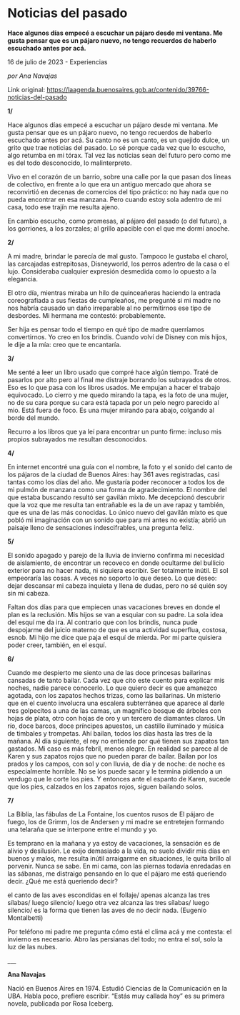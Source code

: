 # Noticias del pasado

**Hace algunos días empecé a escuchar un pájaro desde mi ventana. Me gusta pensar que es un pájaro nuevo, no tengo recuerdos de haberlo escuchado antes por acá.**

16 de julio de 2023 - Experiencias

_por Ana Navajas_

Link original: https://laagenda.buenosaires.gob.ar/contenido/39766-noticias-del-pasado



**1/**




Hace algunos días empecé a escuchar un pájaro desde mi ventana. Me gusta pensar que es un pájaro nuevo, no tengo recuerdos de haberlo escuchado antes por acá. Su canto no es un canto, es un quejido dulce, un grito que trae noticias del pasado. Lo sé porque cada vez que lo escucho, algo retumba en mi tórax. Tal vez las noticias sean del futuro pero como me es del todo desconocido, lo malinterpreto.




Vivo en el corazón de un barrio, sobre una calle por la que pasan dos líneas de colectivo, en frente a lo que era un antiguo mercado que ahora se reconvirtió en decenas de comercios del tipo práctico: no hay nada que no pueda encontrar en esa manzana. Pero cuando estoy sola adentro de mi casa, todo ese trajín me resulta ajeno.




En cambio escucho, como promesas, al pájaro del pasado (o del futuro), a los gorriones, a los zorzales; al grillo apacible con el que me dormí anoche.




**2/**




A mi madre, brindar le parecía de mal gusto. Tampoco le gustaba el charol, las carcajadas estrepitosas, Disneyworld, los perros adentro de la casa o el lujo. Consideraba cualquier expresión desmedida como lo opuesto a la elegancia.




El otro día, mientras miraba un hilo de quinceañeras haciendo la entrada coreografiada a sus fiestas de cumpleaños, me pregunté si mi madre no nos habría causado un daño irreparable al no permitirnos ese tipo de desbordes. Mi hermana me contestó: probablemente.




Ser hija es pensar todo el tiempo en qué tipo de madre querríamos convertirnos. Yo creo en los brindis. Cuando volví de Disney con mis hijos, le dije a la mía: creo que te encantaría.




**3/**




Me senté a leer un libro usado que compré hace algún tiempo. Traté de pasarlos por alto pero al final me distraje borrando los subrayados de otros. Eso es lo que pasa con los libros usados. Me empujan a hacer el trabajo equivocado. Lo cierro y me quedo mirando la tapa, es la foto de una mujer, no de su cara porque su cara está tapada por un pelo negro parecido al mio. Está fuera de foco. Es una mujer mirando para abajo, colgando al borde del mundo.




Recurro a los libros que ya leí para encontrar un punto firme: incluso mis propios subrayados me resultan desconocidos.




**4/**




En internet encontré una guía con el nombre, la foto y el sonido del canto de los pájaros de la ciudad de Buenos Aires: hay 361 aves registradas, casi tantas como los días del año. Me gustaría poder reconocer a todos los de mi pulmón de manzana como una forma de agradecimiento. El nombre del que estaba buscando resultó ser gavilán mixto. Me decepcionó descubrir que la voz que me resulta tan entrañable es la de un ave rapaz y también, que es una de las más conocidas. Lo único nuevo del gavilán mixto es que pobló mi imaginación con un sonido que para mi antes no existía; abrió un paisaje lleno de sensaciones indescifrables, una pregunta feliz.




**5/**




El sonido apagado y parejo de la lluvia de invierno confirma mi necesidad de aislamiento, de encontrar un recoveco en donde ocultarme del bullicio exterior para no hacer nada, ni siquiera escribir. Ser totalmente inútil. El sol empeoraría las cosas. A veces no soporto lo que deseo. Lo que deseo: dejar descansar mi cabeza inquieta y llena de dudas, pero no sé quién soy sin mi cabeza.




Faltan dos días para que empiecen unas vacaciones breves en donde el plan es la reclusión. Mis hijos se van a esquiar con su padre. La sola idea del esquí me da ira. Al contrario que con los brindis, nunca pude despojarme del juicio materno de que es una actividad superflua, costosa, esnob. Mi hijo me dice que paja el esquí de mierda. Por mi parte quisiera poder creer, también, en el esquí.




**6/**




Cuando me despierto me siento una de las doce princesas bailarinas cansadas de tanto bailar. Cada vez que cito este cuento para explicar mis noches, nadie parece conocerlo. Lo que quiero decir es que amanezco agotada, con los zapatos hechos trizas, como las bailarinas. Un misterio que en el cuento involucra una escalera subterránea que aparece al darle tres golpecitos a una de las camas, un magnífico bosque de árboles con hojas de plata, otro con hojas de oro y un tercero de diamantes claros. Un río, doce barcos, doce príncipes apuestos, un castillo iluminado y música de timbales y trompetas. Ahí bailan, todos los días hasta las tres de la mañana. Al día siguiente, el rey no entiende por qué tienen sus zapatos tan gastados. Mi caso es más febril, menos alegre. En realidad se parece al de Karen y sus zapatos rojos que no pueden parar de bailar. Bailan por los prados y los campos, con sol y con lluvia, de día y de noche: de noche es especialmente horrible. No se los puede sacar y le termina pidiendo a un verdugo que le corte los pies. Y entonces ante el espanto de Karen, sucede que los pies, calzados en los zapatos rojos, siguen bailando solos.




**7/**




La Biblia, las fábulas de La Fontaine, los cuentos rusos de El pájaro de fuego, los de Grimm, los de Andersen y mi madre se entretejen formando una telaraña que se interpone entre el mundo y yo.




Es temprano en la mañana y ya estoy de vacaciones, la sensación es de alivio y desilusión. Le exijo demasiado a la vida, no suelo dividir mis días en buenos y malos, me resulta inútil arraigarme en situaciones, le quita brillo al porvenir. Nunca se sabe. En mi cama, con las piernas todavía enredadas en las sábanas, me distraigo pensando en lo que el pájaro me está queriendo decir. ¿Qué me está queriendo decir?




el canto de las aves escondidas en el follaje/ apenas alcanza las tres sílabas/ luego silencio/ luego otra vez alcanza las tres sílabas/ luego silencio/ es la forma que tienen las aves de no decir nada. (Eugenio Montalbetti)




Por teléfono mi padre me pregunta cómo está el clima acá y me contesta: el invierno es necesario. Abro las persianas del todo; no entra el sol, solo la luz de las nubes.




\_\_\_




**Ana Navajas**




Nació en Buenos Aires en 1974. Estudió Ciencias de la Comunicación en la UBA. Habla poco, prefiere escribir. “Estás muy callada hoy” es su primera novela, publicada por Rosa Iceberg.



